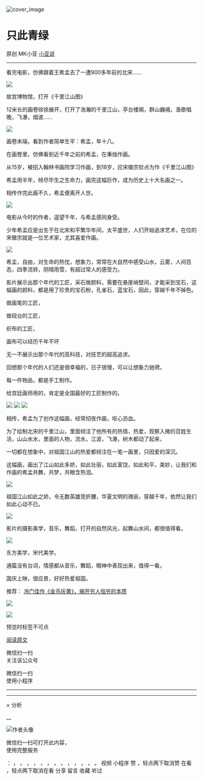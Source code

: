 ![cover_image](https://mmbiz.qpic.cn/mmbiz_jpg/A8SKDch4cJEIMYj6IXStI9X9A0mED5oSBM2pWcPkLhmjhWw1zDTicO1k5gKp0pEzefYwgMUJcnjClDQ6A1icVyUQ/0?wx_fmt=jpeg)

#  只此青绿

原创  MK小亚  [ 小亚说 ](javascript:void\(0\);)

__ _ _ _ _

看完电影，仿佛跟着王希孟去了一遭900多年前的北宋……

![](https://mmbiz.qpic.cn/mmbiz_jpg/A8SKDch4cJEIMYj6IXStI9X9A0mED5oS80NViaCicWN1BlMzleorgBHPewhvCBiaVbNnNyyKl8zf0LN0Gp2H4Aebw/640?wx_fmt=jpeg)

故宫博物馆，打开《千里江山图》

12米长的画卷徐徐展开，打开了浩瀚的千里江山，亭台楼阁，群山巍峨，渔歌唱晚，飞瀑，烟波……

![](https://mmbiz.qpic.cn/mmbiz_jpg/A8SKDch4cJEIMYj6IXStI9X9A0mED5oSbVrSiabOK6aWscjx8RhvviatGgDw6s3AH3K6yekVyG4RibJ5xyp0iaK4icA/640?wx_fmt=jpeg)

画卷末端，看到作者简单生平：希孟，年十八。

在画卷里，仿佛看到近千年之前的希孟，在秉烛作画。  

  

从15岁，被招入翰林书画院学习作画，到18岁，应宋徽宗钦点为作《千里江山图》

希孟用半年，倾尽毕生之生命力，画完这幅巨作，成为历史上十大名画之一。  

相传作完此画不久，希孟便离开人世。

  

![](https://mmbiz.qpic.cn/mmbiz_jpg/A8SKDch4cJEIMYj6IXStI9X9A0mED5oS80NViaCicWN1BlMzleorgBHPewhvCBiaVbNnNyyKl8zf0LN0Gp2H4Aebw/640?wx_fmt=jpeg)

电影从今时的作者，遥望千年，与希孟感同身受。

少年希孟应是出生于在北宋和平繁华年间，太平盛世，人们开始追求艺术，在位的宋徽宗就是一位艺术家，尤其喜爱作画。  

![](https://mmbiz.qpic.cn/mmbiz_jpg/A8SKDch4cJEIMYj6IXStI9X9A0mED5oSkOib8sqNaxozh9FN3Id4t2SnwupgxbHzicuRBFibzMWALsEoPQDCGXrdg/640?wx_fmt=jpeg)

希孟，自由，对生命的热忱，想象力，常常在大自然中感受山水，云雾，人间百态，四季流转，阴晴雨雪，有超过常人的感受力。

影片展示出那个年代的工匠，采石做颜料，需要在悬崖峭壁间，才能采到宝石，这幅画的颜料，都是用了珍贵的宝石粉，孔雀石，蓝宝石，因此，穿越千年不掉色。

做画笔的工匠，

做砚台的工匠，

织布的工匠，

画布可以经历千年不坏

无一不展示出那个年代的高科技，对技艺的超高追求。  

回想那个年代的人们还是很幸福的，日子很慢，可以让想象力驰骋。

每一件物品，都是手工制作。

给宫廷画师用的，肯定是全国最好的工匠制作的。

![](https://mmbiz.qpic.cn/mmbiz_jpg/A8SKDch4cJEIMYj6IXStI9X9A0mED5oSReFmAXFdfvlBG747KBvxLQGLVlth4cQM4PPTGclo0hmu86jGsYGwIQ/640?wx_fmt=jpeg)
![](https://mmbiz.qpic.cn/mmbiz_jpg/A8SKDch4cJEIMYj6IXStI9X9A0mED5oSEzZ1ymHibVAJ2r7MGPHF64lvv65IxX9VBfENvYZOuiaxSzgjToTESNfQ/640?wx_fmt=jpeg)
![](https://mmbiz.qpic.cn/mmbiz_jpg/A8SKDch4cJEIMYj6IXStI9X9A0mED5oS57PNdRwvBhPH1rCxSy6T6uDKDy1mepnmtvZYuMWHjmQG6wptiay3nVw/640?wx_fmt=jpeg)

相传，希孟为了创作这幅画，经常彻夜作画，呕心沥血。

为了绘制北宋的千里江山，里面倾注了他所有的热情，热爱，观察入微的百姓生活，山山水水，里面的人物，流水，江波，飞瀑，树木都动了起来，  

一切都在想象中，对祖国江山的热爱都倾注在一笔一画里，只因爱的深沉。

这幅画，画出了江山如此多娇，如此壮丽，如此富饶，如此和平，美妙，让我们和作画的希孟共舞，共梦，共眼含热泪。

![](https://mmbiz.qpic.cn/mmbiz_jpg/A8SKDch4cJEIMYj6IXStI9X9A0mED5oSAic7uia7DXhOcYSG5nJnPkpnebWeLiaC2O2BA63n8KiaaSAPtzH1TJawEQ/640?wx_fmt=jpeg)

祖国江山如此之娇，令无数英雄竞折腰，华夏文明的瑰丽，穿越千年，依然让我们如此心动不已。

![](https://mmbiz.qpic.cn/mmbiz_jpg/A8SKDch4cJEIMYj6IXStI9X9A0mED5oSu5ib7q7mrZt4iar9iaFGKATzFPbN1L0nyRklQV3ZqrYgwSKMEL3QgMKvg/640?wx_fmt=jpeg)

影片的摄影美学，音乐，舞蹈，打开的自然风光，起舞山水间，都很值得看。

![](https://mmbiz.qpic.cn/mmbiz_jpg/A8SKDch4cJEIMYj6IXStI9X9A0mED5oSNyicIAs0m0fvcg00yuBzYgnCoTZUNZibafZKGNhz0DTDLxYh9VwzqzUA/640?wx_fmt=jpeg)

东方美学，宋代美学。

通篇没有台词，情感都从音乐，舞蹈，眼神中表现出来，值得一看。

国庆上映，很应景，好好热爱祖国。

  

  

推荐： [ 冷门佳作《金币灰黄》，揭开穷人恒穷的本质
](https://mp.weixin.qq.com/s?__biz=MzUxNDAwNTk0MQ==&mid=2247485030&idx=1&sn=67c99dc63d974f62f49ab281059aa1d5&scene=21#wechat_redirect)  

  

![](https://mmbiz.qpic.cn/mmbiz_gif/b96CibCt70iaZ7Bia3Wm91cEuWhERXfCYjTia9tf7aMjVBNRETSa2NpGjCV6tyNvgCLos8LBgwEgxcwaIw8zdOsG7A/640?wx_fmt=gif)

![](https://mmbiz.qpic.cn/mmbiz_jpg/A8SKDch4cJEicCnqTxiatgGquhIicZ1wJ1Dth5YOOzoYV7U4N3HmiaO0vVAzjOpBVdtF0gnL632Fc7HqiaDmgveQDEw/640?wx_fmt=jpeg)

  

预览时标签不可点

[ 阅读原文 ](javascript:;)

微信扫一扫  
关注该公众号



微信扫一扫  
使用小程序

****



****



×  分析

__

![作者头像](http://mmbiz.qpic.cn/mmbiz_png/A8SKDch4cJE0KicTMyrVCx3VLqEgic5sJ1V5QeGZTibG9GLZlSCXSj5ByXNkib5PBrZVMkI41KKxgwE1K9gfypUeRg/0?wx_fmt=png)

微信扫一扫可打开此内容，  
使用完整服务

：  ，  ，  ，  ，  ，  ，  ，  ，  ，  ，  ，  ，  。  视频  小程序  赞  ，轻点两下取消赞  在看  ，轻点两下取消在看
分享  留言  收藏  听过

